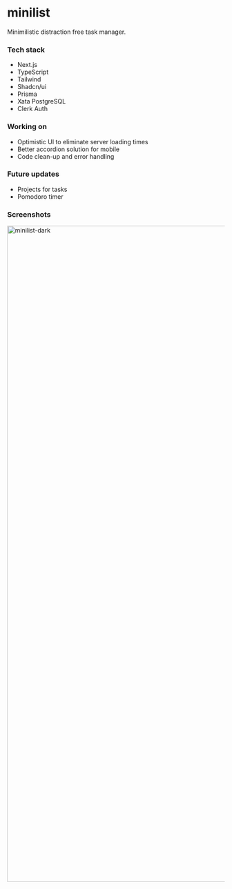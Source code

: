 # minilist

Minimilistic distraction free task manager.

### Tech stack
- Next.js
- TypeScript
- Tailwind
- Shadcn/ui
- Prisma
- Xata PostgreSQL
- Clerk Auth

### Working on
- Optimistic UI to  eliminate server loading times
- Better accordion solution for mobile
- Code clean-up and error handling

### Future updates
- Projects for tasks
- Pomodoro timer

### Screenshots

<img width="1521" alt="minilist-dark" src="https://github.com/markslorach/minilist/assets/15185553/e6dd1882-3447-44e0-aab3-a8dfdec04d71">
